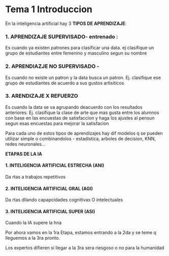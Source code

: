 # Tema 1 Introduccion
En la inteligencia artificial hay 3 **TIPOS DE APRENDIZAJE**: 

### 1. APRENDIZAJE SUPERVISADO- entrenado :  
Es cuando ya existen patrones para clasificar una data. ej clasifique un grupo de estudiantes entre femenino y masculino segun su nombre
### 2. APRENDIAZJE NO SUPERVISADO - 
 Es cuando no existe un patron y la data busca un patron. Ej. clasifique ese grupo de estudiantes de acuerdo a sus gustos artisiticos
 ### 3. ARENDIZAJE X REFUERZO 
Es cuando la data se va agrupando deacuerdo con los resultados anteriores. Ej. clasifique la clase de arte que mas gusta entre los alumnos con base en las encuestas de satisfaccion y haga los ajustes al pensun segun esas encuestas para mejorar la satisfacion

Para cada uno de estos tipos de aprendizajes hay dif modelos q se pueden utilizar simple o combinandolos - estadistica, arboles de decision, KNN, redes neuronales...

**ETAPAS DE LA IA**

#### 1. INTELIGENCIA ARTIFICIAL ESTRECHA (ANI)
Da rtas a trabajos repetitivos
#### 2. INTELIGENCIA ARTIFICIAL GRAL (AGI)
Da rtas dllando capapcidades cognitivas O intelectuales
#### 3. INTELIGENCIA ARTIFICIAL SUPER (ASI)
Cuando la IA supere la hna

Por ahora vamos en la 1ra Etapa, estamos entrando a la 2da y se teme q lleguemos a la 3ra pronto.

Los expertos difieren si llegar a la 3ra sera riesgoso o no para la humanidad

